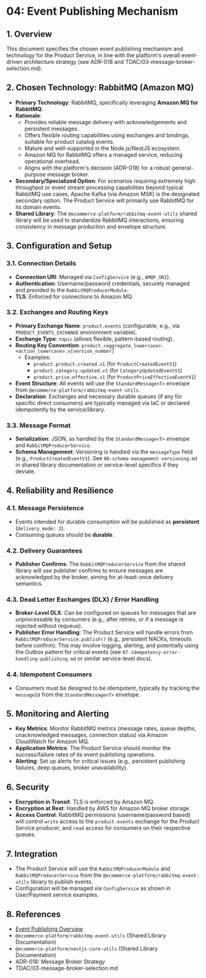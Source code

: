 # 04: Event Publishing Mechanism

## 1. Overview

This document specifies the chosen event publishing mechanism and technology for the Product Service, in line with the platform's overall event-driven architecture strategy (see ADR-018 and TDAC/03-message-broker-selection.md).

## 2. Chosen Technology: RabbitMQ (Amazon MQ)

*   **Primary Technology**: RabbitMQ, specifically leveraging **Amazon MQ for RabbitMQ**.
*   **Rationale**:
    *   Provides reliable message delivery with acknowledgements and persistent messages.
    *   Offers flexible routing capabilities using exchanges and bindings, suitable for product catalog events.
    *   Mature and well-supported in the Node.js/NestJS ecosystem.
    *   Amazon MQ for RabbitMQ offers a managed service, reducing operational overhead.
    *   Aligns with the platform's decision (ADR-018) for a robust general-purpose message broker.
*   **Secondary/Specialized Option**: For scenarios requiring extremely high throughput or event stream processing capabilities beyond typical RabbitMQ use cases, Apache Kafka (via Amazon MSK) is the designated secondary option. The Product Service will primarily use RabbitMQ for its domain events.
*   **Shared Library**: The `@ecommerce-platform/rabbitmq-event-utils` shared library will be used to standardize RabbitMQ interactions, ensuring consistency in message production and envelope structure.

## 3. Configuration and Setup

### 3.1. Connection Details
*   **Connection URI**: Managed via `ConfigService` (e.g., `AMQP_URI`).
*   **Authentication**: Username/password credentials, securely managed and provided to the `RabbitMQProducerModule`.
*   **TLS**: Enforced for connections to Amazon MQ.

### 3.2. Exchanges and Routing Keys
*   **Primary Exchange Name**: `product.events` (configurable, e.g., via `PRODUCT_EVENTS_EXCHANGE` environment variable).
*   **Exchange Type**: `topic` (allows flexible, pattern-based routing).
*   **Routing Key Convention**: `product.<aggregate_lowercase>.<action_lowercase>.v[version_number]`
    *   Examples:
        *   `product.product.created.v1` (for `ProductCreatedEventV1`)
        *   `product.category.updated.v1` (for `CategoryUpdatedEventV1`)
        *   `product.price.effective.v1` (for `ProductPriceEffectiveEventV1`)
*   **Event Structure**: All events will use the `StandardMessage<T>` envelope from `@ecommerce-platform/rabbitmq-event-utils`.
*   **Declaration**: Exchanges and necessary durable queues (if any for specific direct consumers) are typically managed via IaC or declared idempotently by the service/library.

### 3.3. Message Format
*   **Serialization**: JSON, as handled by the `StandardMessage<T>` envelope and `RabbitMQProducerService`.
*   **Schema Management**: Versioning is handled via the `messageType` field (e.g., `ProductCreatedEventV1`). See `08-schema-management-versioning.md` in shared library documentation or service-level specifics if they deviate.

## 4. Reliability and Resilience

### 4.1. Message Persistence
*   Events intended for durable consumption will be published as **persistent** (`delivery_mode: 2`).
*   Consuming queues should be **durable**.

### 4.2. Delivery Guarantees
*   **Publisher Confirms**: The `RabbitMQProducerService` from the shared library will use publisher confirms to ensure messages are acknowledged by the broker, aiming for at-least-once delivery semantics.

### 4.3. Dead Letter Exchanges (DLX) / Error Handling
*   **Broker-Level DLX**: Can be configured on queues for messages that are unprocessable by consumers (e.g., after retries, or if a message is rejected without requeue).
*   **Publisher Error Handling**: The Product Service will handle errors from `RabbitMQProducerService.publish()` (e.g., persistent NACKs, timeouts before confirm). This may involve logging, alerting, and potentially using the Outbox pattern for critical events (see `07-idempotency-error-handling-publishing.md` or similar service-level docs).

### 4.4. Idempotent Consumers
*   Consumers must be designed to be idempotent, typically by tracking the `messageId` from the `StandardMessage<T>` envelope.

## 5. Monitoring and Alerting

*   **Key Metrics**: Monitor RabbitMQ metrics (message rates, queue depths, unacknowledged messages, connection status) via Amazon CloudWatch for Amazon MQ.
*   **Application Metrics**: The Product Service should monitor the success/failure rates of its event publishing operations.
*   **Alerting**: Set up alerts for critical issues (e.g., persistent publishing failures, deep queues, broker unavailability).

## 6. Security

*   **Encryption in Transit**: TLS is enforced by Amazon MQ.
*   **Encryption at Rest**: Handled by AWS for Amazon MQ broker storage.
*   **Access Control**: RabbitMQ permissions (username/password based) will control `write` access to the `product.events` exchange for the Product Service producer, and `read` access for consumers on their respective queues.

## 7. Integration

*   The Product Service will use the `RabbitMQProducerModule` and `RabbitMQProducerService` from the `@ecommerce-platform/rabbitmq-event-utils` library to publish events.
*   Configuration will be managed via `ConfigService` as shown in User/Payment service examples.

## 8. References

*   [Event Publishing Overview](./00-overview.md)
*   `@ecommerce-platform/rabbitmq-event-utils` (Shared Library Documentation)
*   `@ecommerce-platform/nestjs-core-utils` (Shared Library Documentation)
*   ADR-018: Message Broker Strategy
*   TDAC/03-message-broker-selection.md
